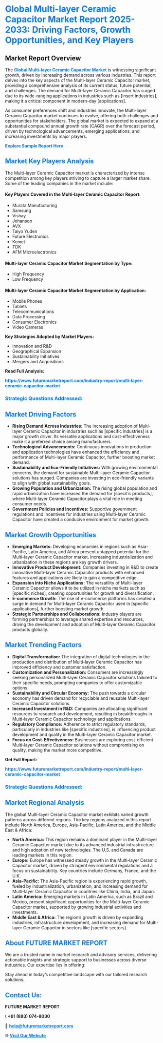 <h1 style="color: #007BFF;">Global Multi-layer Ceramic Capacitor Market Report 2025-2033: Driving Factors, Growth Opportunities, and Key Players</h1>

<section id="overview">
<h2>Market Report Overview</h2>
<p>The <a href="https://www.futuremarketreport.com/industry-report/multi-layer-ceramic-capacitor-market" style="color: #007BFF; text-decoration: none;"><strong>Global Multi-layer Ceramic Capacitor Market</strong></a> is witnessing significant growth, driven by increasing demand across various industries. This report delves into the key aspects of the Multi-layer Ceramic Capacitor market, providing a comprehensive analysis of its current status, future potential, and challenges. The demand for Multi-layer Ceramic Capacitor has surged due to its wide-ranging applications in industries such as [insert industries], making it a critical component in modern-day [applications].</p>
<p>As consumer preferences shift and industries innovate, the Multi-layer Ceramic Capacitor market continues to evolve, offering both challenges and opportunities for stakeholders. The global market is expected to expand at a substantial compound annual growth rate (CAGR) over the forecast period, driven by technological advancements, emerging applications, and increasing investments by major players.</p>
</section>

<section id="overview">
<p><a href="https://www.futuremarketreport.com/request-sample/reportId=115184" style="color: #007BFF; text-decoration: none;"><strong>Explore Sample Report Here</strong></a></p>
</section>

<section id="key-players">
<h2 style="color: #007BFF;">Market Key Players Analysis</h2>
<p>The Multi-layer Ceramic Capacitor market is characterized by intense competition among key players striving to capture a larger market share. Some of the leading companies in the market include:</p>
<h4>Key Players Covered in the Multi-layer Ceramic Capacitor Report:</h4>
<ul><li>Murata Manufacturing</li><li>Samsung</li><li>Vishay</li><li>Johanson</li><li>AVX</li><li>Taiyo Yuden</li><li>Future Electronics</li><li>Kemet</li><li>TDK</li><li>AFM Microelectronics</li></ul>
<h4>Multi-layer Ceramic Capacitor Market Segmentation by Type:</h4>
<ul><li>High Frequency</li><li>Low Frequency</li></ul>

<h4>Multi-layer Ceramic Capacitor Market Segmentation by Application:</h4>
<ul><li>Mobile Phones</li><li>Tablets</li><li>Telecommunications</li><li>Data Processing</li><li>Consumer Electronics</li><li>Video Cameras</li></ul>
<p><strong>Key Strategies Adopted by Market Players:</strong></p>
<ul>
<li>Innovation and R&D</li>
<li>Geographical Expansion</li>
<li>Sustainability Initiatives</li>
<li>Mergers and Acquisitions</li>
</ul>
</section>

<section>
<p><strong>Read Full Analysis: </strong></p><a href="https://www.futuremarketreport.com/industry-report/multi-layer-ceramic-capacitor-market" style="color: #007BFF; text-decoration: none;"><strong>https://www.futuremarketreport.com/industry-report/multi-layer-ceramic-capacitor-market</strong></a>
<h3 style="color: #007BFF;">Strategic Questions Addressed:</h3>
</section>

<section id="driving-factors">
<h2 style="color: #007BFF;">Market Driving Factors</h2>
<ul>
<li><strong>Rising Demand Across Industries:</strong> The increasing adoption of Multi-layer Ceramic Capacitor in industries such as [specific industries] is a major growth driver. Its versatile applications and cost-effectiveness make it a preferred choice among manufacturers.</li>
<li><strong>Technological Advancements:</strong> Continuous innovations in production and application technologies have enhanced the efficiency and performance of Multi-layer Ceramic Capacitor, further boosting market demand.</li>
<li><strong>Sustainability and Eco-Friendly Initiatives:</strong> With growing environmental concerns, the demand for sustainable Multi-layer Ceramic Capacitor solutions has surged. Companies are investing in eco-friendly variants to align with global sustainability goals.</li>
<li><strong>Growing Population and Urbanization:</strong> The rising global population and rapid urbanization have increased the demand for [specific products], where Multi-layer Ceramic Capacitor plays a vital role in meeting consumer needs.</li>
<li><strong>Government Policies and Incentives:</strong> Supportive government regulations and incentives for industries using Multi-layer Ceramic Capacitor have created a conducive environment for market growth.</li>
</ul>
</section>

<section id="growth-opportunities">
<h2 style="color: #007BFF;">Market Growth Opportunities</h2>
<ul>
<li><strong>Emerging Markets:</strong> Developing economies in regions such as Asia-Pacific, Latin America, and Africa present untapped potential for the Multi-layer Ceramic Capacitor market. Increasing industrialization and urbanization in these regions are key growth drivers.</li>
<li><strong>Innovative Product Development:</strong> Companies investing in R&D to create innovative Multi-layer Ceramic Capacitor products with enhanced features and applications are likely to gain a competitive edge.</li>
<li><strong>Expansion into Niche Applications:</strong> The versatility of Multi-layer Ceramic Capacitor allows it to be utilized in niche markets such as [specific niches], creating opportunities for growth and diversification.</li>
<li><strong>E-commerce Growth:</strong> The rise of e-commerce platforms has created a surge in demand for Multi-layer Ceramic Capacitor used in [specific applications], further boosting market growth.</li>
<li><strong>Strategic Partnerships and Collaborations:</strong> Industry players are forming partnerships to leverage shared expertise and resources, driving the development and adoption of Multi-layer Ceramic Capacitor products globally.</li>
</ul>
</section>

<section id="trending-factors">
<h2 style="color: #007BFF;">Market Trending Factors</h2>
<ul>
<li><strong>Digital Transformation:</strong> The integration of digital technologies in the production and distribution of Multi-layer Ceramic Capacitor has improved efficiency and customer satisfaction.</li>
<li><strong>Customization and Personalization:</strong> Consumers are increasingly seeking personalized Multi-layer Ceramic Capacitor solutions tailored to their specific needs, prompting companies to offer customizable options.</li>
<li><strong>Sustainability and Circular Economy:</strong> The push towards a circular economy has driven demand for recyclable and reusable Multi-layer Ceramic Capacitor solutions.</li>
<li><strong>Increased Investment in R&D:</strong> Companies are allocating significant resources to research and development, resulting in breakthroughs in Multi-layer Ceramic Capacitor technology and applications.</li>
<li><strong>Regulatory Compliance:</strong> Adherence to strict regulatory standards, particularly in industries like [specific industries], is influencing product development and quality in the Multi-layer Ceramic Capacitor market.</li>
<li><strong>Focus on Cost-Effectiveness:</strong> Businesses are exploring cost-efficient Multi-layer Ceramic Capacitor solutions without compromising on quality, making the market more competitive.</li>
</ul>
</section>

<section>
<p><strong>Get Full Report: </strong></p><a href="https://www.futuremarketreport.com/industry-report/multi-layer-ceramic-capacitor-market" style="color: #007BFF; text-decoration: none;"><strong>https://www.futuremarketreport.com/industry-report/multi-layer-ceramic-capacitor-market</strong></a>
<h3 style="color: #007BFF;">Strategic Questions Addressed:</h3>
</section>


<section id="regional-analysis">
<h2 style="color: #007BFF;">Market Regional Analysis</h2>
<p>The global Multi-layer Ceramic Capacitor market exhibits varied growth patterns across different regions. The key regions analyzed in this report include North America, Europe, Asia-Pacific, Latin America, and the Middle East & Africa:</p>
<ul>
<li><strong>North America:</strong> This region remains a dominant player in the Multi-layer Ceramic Capacitor market due to its advanced industrial infrastructure and high adoption of new technologies. The U.S. and Canada are leading markets in this region.</li>
<li><strong>Europe:</strong> Europe has witnessed steady growth in the Multi-layer Ceramic Capacitor market, driven by stringent environmental regulations and a focus on sustainability. Key countries include Germany, France, and the U.K.</li>
<li><strong>Asia-Pacific:</strong> The Asia-Pacific region is experiencing rapid growth, fueled by industrialization, urbanization, and increasing demand for Multi-layer Ceramic Capacitor in countries like China, India, and Japan.</li>
<li><strong>Latin America:</strong> Emerging markets in Latin America, such as Brazil and Mexico, present significant opportunities for the Multi-layer Ceramic Capacitor market, supported by growing industrial activities and investments.</li>
<li><strong>Middle East & Africa:</strong> The region’s growth is driven by expanding industries, infrastructure development, and increasing demand for Multi-layer Ceramic Capacitor in sectors like [specific sectors].</li>
</ul>
</section>

<footer>
<h2 style="color: #007BFF;">About FUTURE MARKET REPORT</h2>
<p>We are a trusted name in market research and advisory services, delivering actionable insights and strategic support to businesses across diverse industries. Our expertise lies in offering:</p>

<p>Stay ahead in today’s competitive landscape with our tailored research solutions.</p>

<h2 style="color: #007BFF;">Contact Us:</h2>
<p><strong>FUTURE MARKET REPORT</strong></p>
<p>📞 <strong>+91 (883) 074-8030</strong></p>
<p>📧 <strong><a href="mailto:help@futuremarketreport.com" style="color: #007BFF;">help@futuremarketreport.com</a></strong></p>
<p>🌐 <strong><a href="https://www.futuremarketreport.com/" style="color: #007BFF;">Visit Our Website</a></strong></p>
</footer>